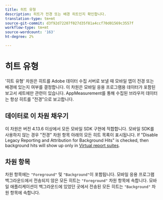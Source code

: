 ```yaml
---
title: 히트 유형
description: 히트가 전경 또는 배경 히트인지 확인합니다.
translation-type: tm+mt
source-git-commit: d3f92d72207f027d35f81a4ccf70d01569c3557f
workflow-type: tm+mt
source-wordcount: '163'
ht-degree: 2%

---
```



# 히트 유형

&#39;히트 유형&#39; 차원은 히트를 Adobe 데이터 수집 서버로 보낼 때 모바일 앱이 전경 또는 배경에 있는지 여부를 결정합니다. 이 차원은 모바일 응용 프로그램용 데이터가 포함된 보고서 세트에만 관련이 있습니다. AppMeasurement를 통해 수집된 브라우저 데이터는 항상 히트를 &quot;전경&quot;으로 보고합니다.

## 데이터로 이 차원 채우기

이 차원은 버전 4.13.6 이상에서 모든 모바일 SDK 구현에 적합합니다. 모바일 SDK를 사용하지 않는 경우 &quot;전경&quot; 차원 항목 아래의 모든 히트 목록이 표시됩니다. If &quot;Disable Legacy Reporting and Attribution for Background Hits&quot; is checked, then background hits will show up only in [Virtual report suites](../vrs/vrs-mobile-visit-processing.md).

## 차원 항목

차원 항목에는 `"Foreground"` 및 `"Background"`이 포함됩니다. 모바일 응용 프로그램 백그라운드에서 전송되지 않은 모든 히트는 `"Foreground"` 차원 항목에 속합니다. 모바일 애플리케이션이 백그라운드에 있었던 곳에서 전송된 모든 히트는 `"Background"` 차원 항목에 속합니다.
